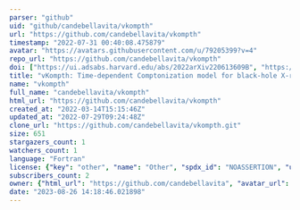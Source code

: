```yaml
---
parser: "github"
uid: "github/candebellavita/vkompth"
url: "https://github.com/candebellavita/vkompth"
timestamp: "2022-07-31 00:40:08.475879"
avatar: "https://avatars.githubusercontent.com/u/79205399?v=4"
repo_url: "https://github.com/candebellavita/vkompth"
doi: ["https://ui.adsabs.harvard.edu/abs/2022arXiv220613609B", "https://ui.adsabs.harvard.edu/abs/2022ascl.soft07020B/abstract"]
title: "vKompth: Time-dependent Comptonization model for black-hole X-ray binaries"
name: "vkompth"
full_name: "candebellavita/vkompth"
html_url: "https://github.com/candebellavita/vkompth"
created_at: "2022-03-14T15:15:46Z"
updated_at: "2022-07-29T09:24:48Z"
clone_url: "https://github.com/candebellavita/vkompth.git"
size: 651
stargazers_count: 1
watchers_count: 1
language: "Fortran"
license: {"key": "other", "name": "Other", "spdx_id": "NOASSERTION", "url": null, "node_id": "MDc6TGljZW5zZTA="}
subscribers_count: 2
owner: {"html_url": "https://github.com/candebellavita", "avatar_url": "https://avatars.githubusercontent.com/u/79205399?v=4", "login": "candebellavita", "type": "User"}
date: "2023-08-26 14:18:46.021898"
---
```

